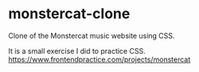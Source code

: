 # monstercat-clone
Clone of the Monstercat music website using CSS.

It is a small exercise I did to practice CSS.
<https://www.frontendpractice.com/projects/monstercat>

